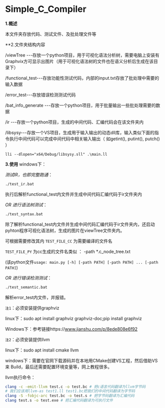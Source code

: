 # Simple_C_Compiler
**1.概述**

本文件夹存放代码、测试文件、及批处理文件等

**2.文件夹结构内容

/viewTree ---存放一个python项目，用于可视化语法分析树，需要电脑上安装有Graphvix方可显示出图片（用于可视化语法树的文件也在语义分析后生成在该目录下）

/functional_test---存放功能性测试代码，内部的input.txt存放了批处理中需要的输入数据

/error_test---存放错误检测测试代码

/bat_info_generate ---存放一个python项目，用于批量输出一些批处理需要的数据

/ir ---存放一个python项目，生成的中间代码、汇编代码会在该文件夹内

/libsysy---存放一个VS项目，生成用于输入输出的动态dll库，输入类似下面的指令执行中间代码可以完成中间代码中相关输入输出（ 如getint(),  putint(), putch() ）

`lli --dlopen="x64/Debug/libsysy.sll" .\main.ll`



**3.使用**
windows下：

*测试IR，也即完整跑通*：

```bash
./test_ir.bat              
```

执行后解析functional_test内文件并生成中间代码汇编代码于ir文件夹内

*OR 进行语法树测试*：

```bash
./test_syntax.bat          
```

除了解析functional_test内文件并生成中间代码汇编代码于ir文件夹内，还启动pyhton程序可视化语法树，生成的图片在viewTree文件夹内。

可根据需要修改其内  `TEST_FILE_CC`  为需要编译的文件名

`TEST_FILE_PY`    为cc生成的文件名类似 ： -path *.c_node_tree.txt

(该python文件`usage: main.py [-h] [-path PATH] [-path PATH] ... [-path PATH]`)

*OR 进行错误检测测试*：

```bash
./test_semantic.bat          
```

解析error_test内文件，并报错。

`注1`：必须安装提供graphviz

linux下：sudo apt install graphviz graphviz-doc;pip install graphviz

Windows下：参考链接https://www.jianshu.com/p/8ede808e6f92

`注2`：必须安装提供llvm

linux下：sudo apt install cmake llvm

windows下：需要在官网下载源码并在本地用CMake创建VS工程，然后借助VS 来 Build，最后还需要配置环境变量等，网上教程很多。

llvm执行命令：

```bash
clang -c -emit-llvm test.c -o test.bc # 把c语言代码翻译为llvm字节码  
# 我们应该用llvm-as test1.ll test1.bc把我们的中间代码翻译为字节码
clang -S -fobjc-arc test.bc -o test.s # 把字节码翻译为汇编代码
clang test.s -o test.exe # 把汇编代码翻译为可执行文件
```


